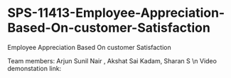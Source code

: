 # SPS-11413-Employee-Appreciation-Based-On-customer-Satisfaction
Employee Appreciation Based On customer Satisfaction

Team members:
  Arjun Sunil Nair ,
  Akshat Sai Kadam,
  Sharan S \n
 Video demonstation link: 
